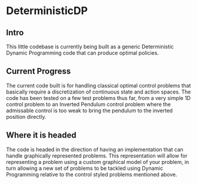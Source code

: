 # DeterministicDP
## Intro
This little codebase is currently being built as a generic Deterministic Dynamic Programming code that can produce optimal policies.

## Current Progress
The current code built is for handling classical optimal control problems that basically require a discretization of continuous state and action spaces.
The code has been tested on a few test problems thus far, from a very simple 1D control problem to an Inverted Pendulum control problem where the admissable control is too weak to bring the pendulum to the inverted position directly.

## Where it is headed
The code is headed in the direction of having an implementation that can handle graphically represented problems. 
This representation will allow for representing a problem using a custom graphical model of your problem, in turn allowing a new set of problems to be tackled using Dynamic Programming relative to the control styled problems mentioned above.
